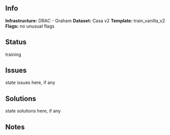 ## Info

**Infrastructure:** DRAC - Graham
**Dataset:** Casa v2
**Template:** train_vanilla_v2
**Flags:** no unusual flags
## Status

training

## Issues

state issues here, if any

## Solutions

state solutions here, if any

## Notes

